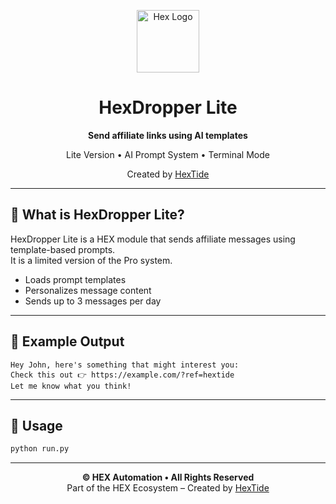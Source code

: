 
<p align="center">
  <img src="https://github.com/HexTide.png" width="100" alt="Hex Logo"/>
</p>

<h1 align="center">HexDropper Lite</h1>
<p align="center"><strong>Send affiliate links using AI templates</strong></p>
<p align="center">
Lite Version • AI Prompt System • Terminal Mode
</p>
<p align="center">
Created by <a href="https://github.com/HexTide">HexTide</a>
</p>

---

## 🔹 What is HexDropper Lite?

HexDropper Lite is a HEX module that sends affiliate messages using template-based prompts.  
It is a limited version of the Pro system.

- Loads prompt templates
- Personalizes message content
- Sends up to 3 messages per day

---

## 🧪 Example Output

```
Hey John, here's something that might interest you:
Check this out 👉 https://example.com/?ref=hextide
Let me know what you think!
```

---

## 🚀 Usage

```bash
python run.py
```

---

<p align="center">
  <strong>© HEX Automation • All Rights Reserved</strong><br/>
  Part of the HEX Ecosystem – Created by <a href="https://github.com/HexTide">HexTide</a>
</p>
